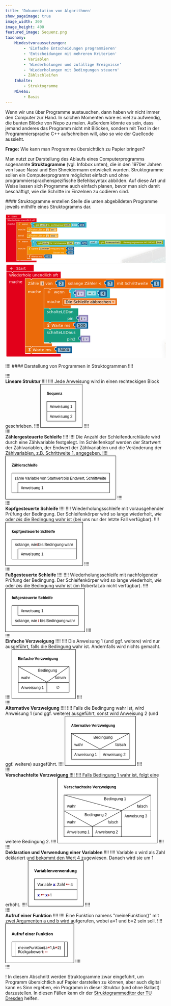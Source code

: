 ```yaml
---
title: 'Dokumentation von Algorithmen'
show_pageimage: true
image_width: 300
image_height: 400
featured_image: Sequenz.png
taxonomy:
    Mindestvoraussetzungen:
        - 'Einfache Entscheidungen programmieren'
        - 'Entscheidungen mit mehreren Kriterien'
        - Variablen
        - 'Wiederholungen und zufällige Ereignisse'
        - 'Wiederholungen mit Bedingungen steuern'
        - Zählschleifen
    Inhalte:
        - Struktogramme
    Niveau:
        - Basis
---
```


Wenn wir uns über Programme austauschen, dann haben wir nicht immer den Computer zur Hand. In solchen Momenten wäre es viel zu aufwendig, die bunten Blöcke von Nepo zu malen. Außerdem könnte es sein, dass jemand anderes das Programm nicht mit Blöcken, sondern mit Text in der Programmiersprache C++ aufschreiben will, also so wie der Quellcode aussieht.

**Frage:** Wie kann man Programme übersichtlich zu Papier bringen?

Man nutzt zur Darstellung des Ablaufs eines Computerprogramms sogenannte **Struktogramme** (vgl. Infobox unten), die in den 1970er Jahren von Isaac Nassi und Ben Shneidermann entwickelt wurden. Struktogramme sollen ein Computerprogramm möglichst einfach und ohne programmiersprachenspezifische Befehlssyntax abbilden. Auf diese Art und Weise lassen sich Programme auch einfach planen, bevor man sich damit beschäftigt, wie die Schritte im Einzelnen zu codieren sind.

<div markdown="1" class="aufgabe"> #### Struktogramme erstellen
Stelle die unten abgebildeten Programme jeweils mithilfe eines Struktogramms dar.

![Programm A.](wenn-sonstWenn-sonst-Bsp2.png?Lightbox=1024&classes=caption "Programm A.")
![Programm B.](break-bsp-schmal.png?Lightbox=1024&classes=caption "Programm B.")
</div>

!!!! #### Darstellung von Programmen in Struktogrammen
!!!! <div markdown="1" class="flex-box">
!!!! <div markdown="1">**Lineare Struktur**
!!!! 
!!!! Jede Anweisung wird in einen rechteckigen Block geschrieben.
!!!! ![Sequenz.](Sequenz.png?Lightbox=512)
!!!! </div>
!!!! <div markdown="1">**Zählergesteuerte Schleife**
!!!! 
!!!! Die Anzahl der Schleifendurchläufe wird durch eine Zählvariable festgelegt. Im Schleifenkopf werden der Startwert der Zählvariablen, der Endwert der Zählvariablen und die Veränderung der Zählvariablen, z.B. Schrittweite 1, angegeben.
!!!! ![Zählerschleife.](Zaehlerschleife.png?Lightbox=512)
!!!! </div>
!!!! <div markdown="1">**Kopfgesteuerte Schleife**
!!!! 
!!!! Wiederholungsschleife mit vorausgehender Prüfung der Bedingung. Der Schleifenkörper wird so lange wiederholt, *wie* oder *bis* die Bedingung wahr ist (bei uns nur der letzte Fall verfügbar).
!!!! ![Kopfgesteuerte Schleife](kopfgesteuerteSchleife.png?Lightbox=512)
!!!! </div>
!!!! <div markdown="1">**Fußgesteuerte Schleife**
!!!! 
!!!! Wiederholungsschleife mit nachfolgender Prüfung der Bedingung. Der Schleifenkörper wird so lange wiederholt, *wie* oder *bis* die Bedingung wahr ist (im RobertaLab nicht verfügbar).
!!!! ![Fußgesteuerte Schleife](fussgesteuerteSchleife.png?Lightbox=512)
!!!! </div>
!!!! <div markdown="1">**Einfache Verzweigung**
!!!! 
!!!! Die Anweisung 1 (und ggf. weitere) wird nur ausgeführt, falls die Bedingung wahr ist. Andernfalls wird nichts gemacht.
!!!! ![Einfache Verzweigung](EinfacheVerzweigung.png?Lightbox=512)
!!!! </div>
!!!! <div markdown="1">**Alternative Verzweigung**
!!!! 
!!!! Falls die Bedingung wahr ist, wird Anweisung 1 (und ggf. weitere) ausgeführt, sonst wird Anweisung 2 (und ggf. weitere) ausgeführt.
!!!! ![Alternative Verzweigung](AlternativeVerzweigung.png?Lightbox=512)
!!!! </div>
!!!! <div markdown="1">**Verschachtelte Verzweigung**
!!!! 
!!!! Falls Bedingung 1 wahr ist, folgt eine weitere Bedingung 2.
!!!! ![Verschachtelte Verzweigung](VerschachtelteVerzweigung.png?Lightbox=512)
!!!! </div>
!!!! <div markdown="1">**Deklaration und Verwendung einer Variablen**
!!!! 
!!!! Variable x wird als Zahl deklariert und bekommt den Wert 4 zugewiesen. Danach wird sie um 1 erhöht.
!!!! ![Variablenverwendung](Struktogramm-Variablenverwendung.png?Lightbox=512)
!!!! </div>
!!!! <div markdown="1">**Aufruf einer Funktion**
!!!! 
!!!! Eine Funktion namens "meineFunktion()" mit zwei Argumenten a und b wird aufgerufen, wobei a=1 und b=2 sein soll.
!!!! ![Aufruf einer Funktion](StruktogrammFunktion.png?Lightbox=512)
!!!! </div>
!!!! </div>

! In diesem Abschnitt werden Struktogramme zwar eingeführt, um Programm übersichtlich auf Papier darstellen zu können, aber auch digital kann es Sinn ergeben, ein Programm in dieser Struktur (und ohne Ballast) darzustellen. In diesen Fällen kann dir der [Struktogrammeditor der TU Dresden](https://dditools.inf.tu-dresden.de/ovk/Informatik/Programmierung/Grundlagen/Struktogramme.html) helfen.
